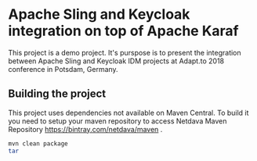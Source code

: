 # Apache Sling and Keycloak integration on top of Apache Karaf 

This project is a demo project. It's purspose is to present the integration between Apache Sling and 
Keycloak IDM projects at Adapt.to 2018 conference in Potsdam, Germany. 
  

## Building the project

This project uses dependencies not available on Maven Central. 
To build it you need to setup your maven repository to access Netdava Maven Repository https://bintray.com/netdava/maven .


```bash
mvn clean package 
tar 


```


 
 
 
 
